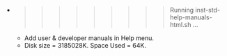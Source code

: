 * >>>>>>>>> Running inst-std-help-manuals-html.sh ...
  * Add user & developer manuals in Help menu.
  * Disk size = 3185028K. Space Used = 64K.
